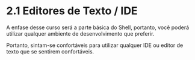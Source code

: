 # 2.1 Editores de Texto / IDE

A enfase desse curso será a parte básica do Shell, portanto, você poderá utilizar qualquer ambiente de desenvolvimento que preferir.

Portanto, sintam-se confortáveis para utilizar qualquer IDE ou editor de texto que se sentirem confortáveis.
